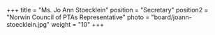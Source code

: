 +++
title      = "Ms. Jo Ann Stoecklein"
position   = "Secretary"
position2  = "Norwin Council of PTAs Representative"
photo      = "board/joann-stoecklein.jpg"
weight     = "10"
+++
